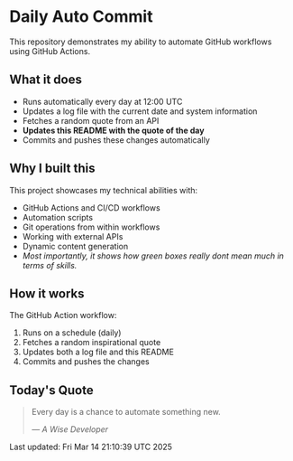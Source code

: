 # Daily Auto Commit
This repository demonstrates my ability to automate GitHub workflows using GitHub Actions.
## What it does
- Runs automatically every day at 12:00 UTC
- Updates a log file with the current date and system information
- Fetches a random quote from an API
- **Updates this README with the quote of the day**
- Commits and pushes these changes automatically
## Why I built this
This project showcases my technical abilities with:
- GitHub Actions and CI/CD workflows
- Automation scripts
- Git operations from within workflows
- Working with external APIs
- Dynamic content generation
- *Most importantly, it shows how green boxes really dont mean much in terms of skills.*
## How it works
The GitHub Action workflow:
1. Runs on a schedule (daily)
2. Fetches a random inspirational quote
3. Updates both a log file and this README
4. Commits and pushes the changes
## Today's Quote

> Every day is a chance to automate something new.
>
> — *A Wise Developer*

Last updated: Fri Mar 14 21:10:39 UTC 2025
